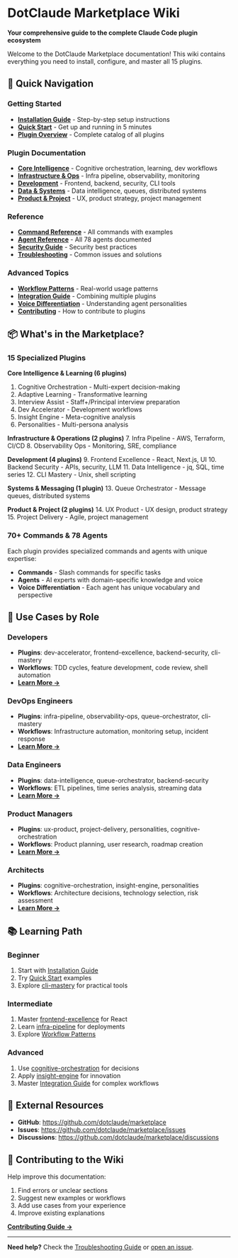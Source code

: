 # DotClaude Marketplace Wiki

**Your comprehensive guide to the complete Claude Code plugin ecosystem**

Welcome to the DotClaude Marketplace documentation! This wiki contains everything you need to install, configure, and master all 15 plugins.

## 🚀 Quick Navigation

### Getting Started
- **[Installation Guide](./Installation.md)** - Step-by-step setup instructions
- **[Quick Start](./Quick-Start.md)** - Get up and running in 5 minutes
- **[Plugin Overview](./Plugin-Catalog.md)** - Complete catalog of all plugins

### Plugin Documentation
- **[Core Intelligence](./Core-Intelligence.md)** - Cognitive orchestration, learning, dev workflows
- **[Infrastructure & Ops](./Infrastructure-Ops.md)** - Infra pipeline, observability, monitoring
- **[Development](./Development.md)** - Frontend, backend, security, CLI tools
- **[Data & Systems](./Data-Systems.md)** - Data intelligence, queues, distributed systems
- **[Product & Project](./Product-Project.md)** - UX, product strategy, project management

### Reference
- **[Command Reference](./Command-Reference.md)** - All commands with examples
- **[Agent Reference](./Agent-Reference.md)** - All 78 agents documented
- **[Security Guide](./Security.md)** - Security best practices
- **[Troubleshooting](./Troubleshooting.md)** - Common issues and solutions

### Advanced Topics
- **[Workflow Patterns](./Workflow-Patterns.md)** - Real-world usage patterns
- **[Integration Guide](./Integration.md)** - Combining multiple plugins
- **[Voice Differentiation](./Voice-Differentiation.md)** - Understanding agent personalities
- **[Contributing](./Contributing.md)** - How to contribute to plugins

## 📦 What's in the Marketplace?

### 15 Specialized Plugins

**Core Intelligence & Learning (6 plugins)**
1. Cognitive Orchestration - Multi-expert decision-making
2. Adaptive Learning - Transformative learning
3. Interview Assist - Staff+/Principal interview preparation
4. Dev Accelerator - Development workflows
5. Insight Engine - Meta-cognitive analysis
6. Personalities - Multi-persona analysis

**Infrastructure & Operations (2 plugins)**
7. Infra Pipeline - AWS, Terraform, CI/CD
8. Observability Ops - Monitoring, SRE, compliance

**Development (4 plugins)**
9. Frontend Excellence - React, Next.js, UI
10. Backend Security - APIs, security, LLM
11. Data Intelligence - jq, SQL, time series
12. CLI Mastery - Unix, shell scripting

**Systems & Messaging (1 plugin)**
13. Queue Orchestrator - Message queues, distributed systems

**Product & Project (2 plugins)**
14. UX Product - UX design, product strategy
15. Project Delivery - Agile, project management

### 70+ Commands & 78 Agents

Each plugin provides specialized commands and agents with unique expertise:
- **Commands** - Slash commands for specific tasks
- **Agents** - AI experts with domain-specific knowledge and voice
- **Voice Differentiation** - Each agent has unique vocabulary and perspective

## 🎯 Use Cases by Role

### Developers
- **Plugins**: dev-accelerator, frontend-excellence, backend-security, cli-mastery
- **Workflows**: TDD cycles, feature development, code review, shell automation
- **[Learn More →](./Developers.md)**

### DevOps Engineers
- **Plugins**: infra-pipeline, observability-ops, queue-orchestrator, cli-mastery
- **Workflows**: Infrastructure automation, monitoring setup, incident response
- **[Learn More →](./DevOps.md)**

### Data Engineers
- **Plugins**: data-intelligence, queue-orchestrator, backend-security
- **Workflows**: ETL pipelines, time series analysis, streaming data
- **[Learn More →](./Data-Engineers.md)**

### Product Managers
- **Plugins**: ux-product, project-delivery, personalities, cognitive-orchestration
- **Workflows**: Product planning, user research, roadmap creation
- **[Learn More →](./Product-Managers.md)**

### Architects
- **Plugins**: cognitive-orchestration, insight-engine, personalities
- **Workflows**: Architecture decisions, technology selection, risk assessment
- **[Learn More →](./Architects.md)**

## 📚 Learning Path

### Beginner
1. Start with [Installation Guide](./Installation.md)
2. Try [Quick Start](./Quick-Start.md) examples
3. Explore [cli-mastery](./plugins/cli-mastery.md) for practical tools

### Intermediate
1. Master [frontend-excellence](./plugins/frontend-excellence.md) for React
2. Learn [infra-pipeline](./plugins/infra-pipeline.md) for deployments
3. Explore [Workflow Patterns](./Workflow-Patterns.md)

### Advanced
1. Use [cognitive-orchestration](./plugins/cognitive-orchestration.md) for decisions
2. Apply [insight-engine](./plugins/insight-engine.md) for innovation
3. Master [Integration Guide](./Integration.md) for complex workflows

## 🔗 External Resources

- **GitHub**: https://github.com/dotclaude/marketplace
- **Issues**: https://github.com/dotclaude/marketplace/issues
- **Discussions**: https://github.com/dotclaude/marketplace/discussions

## 📝 Contributing to the Wiki

Help improve this documentation:
1. Find errors or unclear sections
2. Suggest new examples or workflows
3. Add use cases from your experience
4. Improve existing explanations

**[Contributing Guide →](./Contributing.md)**

---

**Need help?** Check the [Troubleshooting Guide](./Troubleshooting.md) or [open an issue](https://github.com/dotclaude/marketplace/issues).
